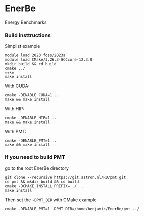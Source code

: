 # EnerBe
Energy Benchmarks



### Build insttructions

Simplist example
```
module load 2023 foss/2023a
module load CMake/3.26.3-GCCcore-12.3.0 
mkdir build && cd build
cmake ../
make 
make install
```

With CUDA:
```
cmake -DENABLE_CUDA=1 ..
make && make install
```
With HIP:
```
cmake -DENABLE_HIP=1 ..
make && make install
```
With PMT:
```
cmake -DENABLE_PMT=1 ..
make && make install
```

### If you need to build PMT
go to the root EnerBe directory
```
git clone --recursive https://git.astron.nl/RD/pmt.git
cd pmt && mkdir build && cd build
cmake -DCMAKE_INSTALL_PREFIX=../ ..
make install
```
Then set the `-DPMT_DIR` with CMake
example
```
cmake -DENABLE_PMT=1 -DPMT_DIR=/home/benjamic/EnerBe/pmt ../
```

